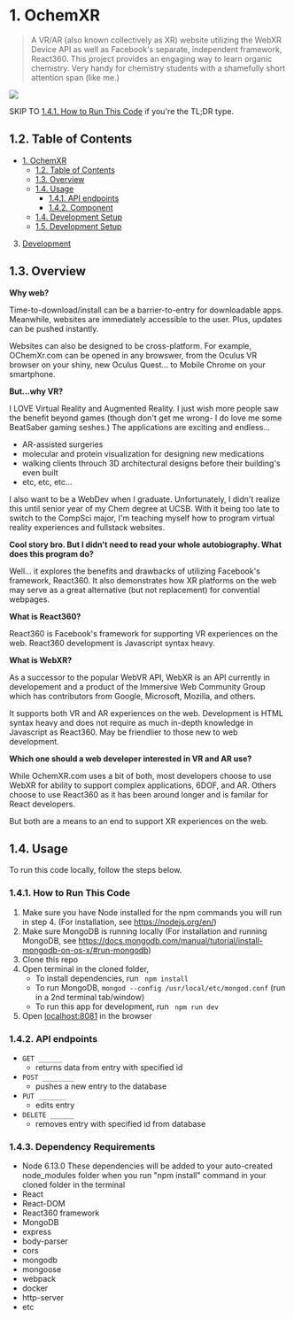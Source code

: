 # 1. OchemXR
>A VR/AR (also known collectively as XR) website utilizing the WebXR Device API as well as Facebook's separate, independent framework, React360. This project provides an engaging way to learn organic chemistry. Very handy for chemistry students with a shamefully short attention span (like me.)

![](ochemxrargif.gif)

SKIP TO [1.4.1. How to Run This Code](#141-how-to-run-this-code) if you're the TL;DR type.

## 1.2. Table of Contents
<!-- TOC -->
- [1. OchemXR](#1-OchemXR)
  - [1.2. Table of Contents](#12-table-of-contents)
  - [1.3. Overview](#Overview)
  - [1.4. Usage](#13-usage)
    - [1.4.1. API endpoints](#131-api-endpoints)
    - [1.4.2. Component](#132-component)
  - [1.4. Development Setup](#14-development-setup)
  - [1.5. Development Setup](#14-development-setup)
3. [Development](#development)
<!-- /TOC -->


## 1.3. Overview
**Why web?**

Time-to-download/install can be a barrier-to-entry for downloadable apps. Meanwhile, websites are immediately accessible to the user. Plus, updates can be pushed instantly. 

Websites can also be designed to be cross-platform. For example, OChemXr.com can be opened in any browswer, from the Oculus VR browser on your shiny, new Oculus Quest... to Mobile Chrome on your smartphone. 

**But...why VR?**

I LOVE Virtual Reality and Augmented Reality. I just wish more people saw the benefit beyond games (though don't get me wrong- I do love me some BeatSaber gaming seshes.) The applications are exciting and endless...
- AR-assisted surgeries
- molecular and protein visualization for designing new medications
- walking clients throuch 3D architectural designs before their building's even built
- etc, etc, etc... 

I also want to be a WebDev when I graduate. Unfortunately, I didn't realize this until senior year of my Chem degree at UCSB. With it being too late to switch to the CompSci major, I'm teaching myself how to program virtual reality experiences and fullstack websites. 


**Cool story bro. But I didn't need to read your whole autobiography. What does this program do?** 

Well... it explores the benefits and drawbacks of utilizing Facebook's framework, React360. It also demonstrates how XR platforms on the web may serve as a great alternative (but not replacement) for convential webpages.


**What is React360?**

React360 is Facebook's framework for supporting VR experiences on the web. React360 development is Javascript syntax heavy.


**What is WebXR?**

As a successor to the popular WebVR API, WebXR is an API currently in developement and a product of the Immersive Web Community Group which has contributors from Google, Microsoft, Mozilla, and others.  

It supports both VR and AR experiences on the web. Development is HTML syntax heavy and does not require as much in-depth knowledge in Javascript as React360. May be friendlier to those new to web development.


**Which one should a web developer interested in VR and AR use?**

While OchemXR.com uses a bit of both, most developers choose to use WebXR for ability to support complex applications, 6DOF, and AR. Others choose to use React360 as it has been around longer and is familar for React developers. 

But both are a means to an end to support XR experiences on the web. 






## 1.4. Usage

To run this code locally, follow the steps below.

### 1.4.1. How to Run This Code
1. Make sure you have Node installed for the npm commands you will run in step 4. (For installation, see https://nodejs.org/en/)
2. Make sure MongoDB is running locally (For installation and running MongoDB, see https://docs.mongodb.com/manual/tutorial/install-mongodb-on-os-x/#run-mongodb)
3. Clone this repo
4. Open terminal in the cloned folder,
   - To install dependencies, run ```  npm install  ```
   - To run MongoDB, ``` mongod --config /usr/local/etc/mongod.conf ``` (run in a 2nd terminal tab/window)
   - To run this app for development, run ```  npm run dev  ```
5. Open [localhost:8081](http://localhost:8081/) in the browser

### 1.4.2. API endpoints
- `GET ______` 
  - returns data from entry with specified id
- `POST ________` 
  - pushes a new entry to the database
- `PUT _______`
  - edits entry 
- `DELETE ______` 
  - removes entry with specified id from database


### 1.4.3. Dependency Requirements
- Node 6.13.0
These dependencies will be added to your auto-created node_modules folder when you run "npm install" command in your cloned folder in the terminal 
- React
- React-DOM
- React360 framework
- MongoDB
- express
- body-parser
- cors
- mongodb
- mongoose
- webpack
- docker
- http-server
- etc



